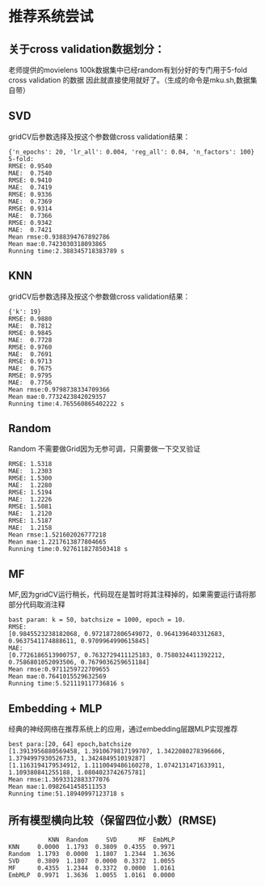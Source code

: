 # 推荐系统尝试
## 关于cross validation数据划分：
老师提供的movielens 100k数据集中已经random有划分好的专门用于5-fold cross validation 的数据
因此就直接使用就好了。（生成的命令是mku.sh,数据集自带）
## SVD
gridCV后参数选择及按这个参数做cross validation结果：
```shell
{'n_epochs': 20, 'lr_all': 0.004, 'reg_all': 0.04, 'n_factors': 100}
5-fold:
RMSE: 0.9540
MAE:  0.7540
RMSE: 0.9410
MAE:  0.7419
RMSE: 0.9336
MAE:  0.7369
RMSE: 0.9314
MAE:  0.7366
RMSE: 0.9342
MAE:  0.7421
Mean rmse:0.9388394767892786
Mean mae:0.7423030318093865
Running time:2.388345718383789 s
```
## KNN
gridCV后参数选择及按这个参数做cross validation结果：
```shell
{'k': 19}
RMSE: 0.9880
MAE:  0.7812
RMSE: 0.9845
MAE:  0.7728
RMSE: 0.9760
MAE:  0.7691
RMSE: 0.9713
MAE:  0.7675
RMSE: 0.9795
MAE:  0.7756
Mean rmse:0.9798738334709366
Mean mae:0.7732423842029357
Running time:4.765560865402222 s
```
## Random
Random 不需要做Grid因为无参可调，只需要做一下交叉验证
```shell
RMSE: 1.5318
MAE:  1.2303
RMSE: 1.5300
MAE:  1.2280
RMSE: 1.5194
MAE:  1.2226
RMSE: 1.5081
MAE:  1.2120
RMSE: 1.5187
MAE:  1.2158
Mean rmse:1.521602026777218
Mean mae:1.2217613877804665
Running time:0.9276118278503418 s
```
## MF
MF,因为gridCV运行稍长，代码现在是暂时将其注释掉的，如果需要运行请将那部分代码取消注释
```shell
bast param: k = 50, batchsize = 1000, epoch = 10.
RMSE:
[0.9845523238182068, 0.9721872806549072, 0.9641396403312683, 0.9637541174888611, 0.9709964990615845]
MAE:
[0.7726186513900757, 0.7632729411125183, 0.7580324411392212, 0.7586801052093506, 0.7679036259651184]
Mean rmse:0.9711259722709655
Mean mae:0.7641015529632569
Running time:5.521119117736816 s
```
## Embedding + MLP
经典的神经网络在推荐系统上的应用，通过embedding层跟MLP实现推荐
```shell
best para:[20, 64] epoch,batchsize
[1.3913956880569458, 1.3910679817199707, 1.3422080278396606, 1.3794997930526733, 1.342484951019287]
[1.1163194179534912, 1.1110049486160278, 1.0742131471633911, 1.109380841255188, 1.0804023742675781]
Mean rmse:1.3693312883377076
Mean mae:1.0982641458511353
Running time:51.18940997123718 s
```

## 所有模型横向比较（保留四位小数）(RMSE)
```shell
           KNN  Random     SVD      MF  EmbMLP
KNN     0.0000  1.1793  0.3809  0.4355  0.9971
Random  1.1793  0.0000  1.1807  1.2344  1.3636
SVD     0.3809  1.1807  0.0000  0.3372  1.0055
MF      0.4355  1.2344  0.3372  0.0000  1.0161
EmbMLP  0.9971  1.3636  1.0055  1.0161  0.0000
```